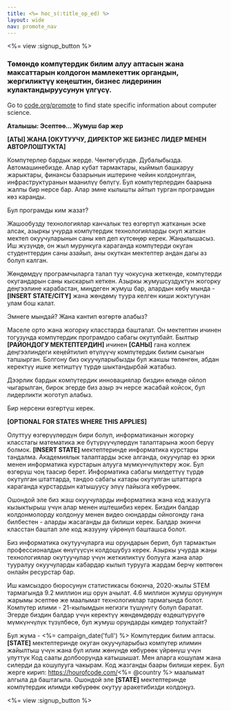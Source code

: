```yaml
---
title: <%= hoc_s(:title_op_ed) %>
layout: wide
nav: promote_nav
---
```

<%= view :signup_button %>

### Төмөндө компүтердик билим алуу аптасын жана максаттарын колдогон мамлекеттик органдын, жергиликтүү кеңештин, бизнес лидеринин кулактандыруусунун үлгүсү.

  


Go to [code.org/promote](<%= codeorg_url('/promote') %>) to find state specific information about computer science.

**Аталышы: Эсептөө... Жумуш бар жер**

**[АТЫ] ЖАНА [ОКУТУУЧУ, ДИРЕКТОР ЖЕ БИЗНЕС ЛИДЕР МЕНЕН АВТОРЛОШТУКТА]**

Компүтерлер бардык жерде. Чөнтөгүбүздө. Дубалыбызда. Автомашинебизде. Алар кубат тармактары, кыймыл башкаруу жарыктары, финансы базарынын иштерине чейин колдонулган, инфраструктуранын маанилүү бөлүгү. Бул компүтерлердин баарына жалпы бир нерсе бар. Алар эмне кылышты айтып турган програмдан көз каранды.

Бул програмды ким жазат?

Жашообузду технологиялар канчалык тез өзгөртүп жатканын эске алсак, азыркы учурда компүтердик технологияларды окуп жаткан мектеп окуучуларынын саны көп деп күтсөңөр керек. Жаңылышасыз. Иш жүзүндө, он жыл мурункуга караганда компүтерди окуган студенттердин саны азайып, аны окуткан мектептер андан дагы аз болуп калган.

Жөндөмдүү програмчыларга талап туу чокусуна жеткенде, компүтерди окугандарын саны кыскарып кеткен. Азыркы жумушсуздуктун жогорку деңгээлине карабастан, миңдеген жумуш бар, алардын көбү мында - **[INSERT STATE/CITY]** жана жөндөмү туура келген киши жоктугунан улам бош калат.

Эмнеге мындай? Жана кантип өзгөртө алабыз?

Маселе орто жана жогорку класстарда башталат. Он мектептин ичинен тогузунда компүтердик програмдоо сабагы окутулбайт. Былтыр **[РАЙОНДОГУ МЕКТЕПТЕРДИН]** ичинен **[САНЫ]** гана коллеж деңгээлиндеги кеңейтилип өтүлүүчү компүтердик билим сынагын тапшырган. Болгону биз окуучуларыбызды бул жакшы төлөнгөн, абдан керектүү ишке жетиштүү түрдө шыктандырбай жатабыз.

Дээрлик бардык компүтердик инновациялар биздин өлкөдө ойлоп чыгарылган, бирок эгерде биз азыр эч нерсе жасабай койсок, бул лидерликти жоготуп алабыз.

Бир нерсени өзгөртүш керек.

**[OPTIONAL FOR STATES WHERE THIS APPLIES]**

Олуттуу өзгөрүүлөрдүн бири болуп, информатиканын жогорку класстагы математика же бүтүрүүчүлөрдүн талаптарына жооп берүү болмок. **[INSERT STATE]** мектептеринде информатика курстары тандалма. Академиялык талаптарды эске алганда, окуучулар өз эрки менен информатика курстарын алууга мүмкүнчүлүктөрү жок. Бул өзгөрүш чоң таасир берет. Информатика сабагы милдеттүү түрдө окутулган штаттарда, тандоо сабагы катары окутулган штаттарга караганда курстардын катышуусу элүү пайызга көбүрөөк.

Ошондой эле биз жаш окуучуларды информатика жана код жазууга кызыктырыш үчүн алар менен иштешибиз керек. Биздин балдар колдонмолорду колдонуу менен видео оюндарды ойногонду гана билбестен - аларды жасаганды да билиши керек. Балдар экинчи класстан баштап эле код жазууну үйрөнүп башташса болот.

Биз информатика окутуучуларга иш орундарын берип, бул тармактын профессионалдык өнүгүүсүн колдошубуз керек. Азыркы учурда жаңы технологиялар окутуучулар үчүн жеткиликтүү болууга жана алар тууралуу окуучуларды кабардар кылып турууга жардам берчү көптөгөн онлайн ресурстар бар.

Иш камсыздоо бюросунун статистикасы боюнча, 2020-жылы STEM тармагында 9.2 миллион иш орун ачылат. 4.6 миллион жумуш орунунун жарымы эсептөө же маалымат технологиялар тармагында болот. Компүтер илими - 21-кылымдын негизги түшүнүгү болуп баратат. Эгерде биздин балдар үчүн керектүү жөндөмдөрдү өздөштүрүүгө мүмкүнчүлүк түзүлбөсө, бул жумуш орундарды кимдер толуктайт?

Бул жума - <%= campaign_date('full') %> Компүтердик билим аптасы. **[STATE]** мектептеринде окуган окуучуларыбыз компүтер илимин жайылтыш үчүн жана бул илим жөнүндө көбүрөөк үйрөнүш үчүн улуттук Код сааты долбоорунда катышышат. Мен аларга кошулам жана силерди да кошулууга чакырам. Код жазганды баары билиши керек. Бул жерге кирип: https://hourofcode.com/<%= @country %> маалымат алгыла да баштагыла. Ошондой эле **[STATE]** мектептеринде компүтердик илимди көбүрөөк окутуу аракетибизди колдоңуз.

<%= view :signup_button %>
